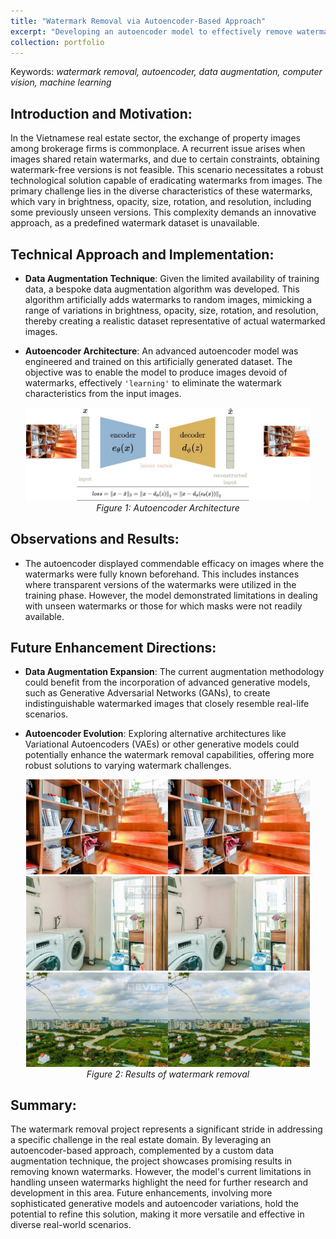 ```yaml
---
title: "Watermark Removal via Autoencoder-Based Approach"
excerpt: "Developing an autoencoder model to effectively remove watermarks from images, addressing a key challenge in real estate image sharing.<br/><img src='/images/port_3_ex1.jpg' style='width: 60%;'><br><img src='/images/port_3_ex2.jpg' style='width: 60%;'><br>See more: <a href='/portfolio/portfolio-3/'>Here</a><br>Keywords: <em>watermark removal, autoencoder, data augmentation, computer vision, machine learning</em>"
collection: portfolio
---
```


Keywords: *watermark removal, autoencoder, data augmentation, computer vision, machine learning*

## Introduction and Motivation:

In the Vietnamese real estate sector, the exchange of property images among brokerage firms is commonplace. A recurrent issue arises when images shared retain watermarks, and due to certain constraints, obtaining watermark-free versions is not feasible. This scenario necessitates a robust technological solution capable of eradicating watermarks from images. The primary challenge lies in the diverse characteristics of these watermarks, which vary in brightness, opacity, size, rotation, and resolution, including some previously unseen versions. This complexity demands an innovative approach, as a predefined watermark dataset is unavailable.

## Technical Approach and Implementation:

- **Data Augmentation Technique**: Given the limited availability of training data, a bespoke data augmentation algorithm was developed. This algorithm artificially adds watermarks to random images, mimicking a range of variations in brightness, opacity, size, rotation, and resolution, thereby creating a realistic dataset representative of actual watermarked images.

- **Autoencoder Architecture**: An advanced autoencoder model was engineered and trained on this artificially generated dataset. The objective was to enable the model to produce images devoid of watermarks, effectively `'learning'` to eliminate the watermark characteristics from the input images.

<div style="text-align: center;">
    <img src="/images/port_3_pipeline.jpeg" alt="Autoencoder Architecture" style="width: 90%;">
    <br>
    <em>Figure 1: Autoencoder Architecture</em>
</div>

## Observations and Results:

- The autoencoder displayed commendable efficacy on images where the watermarks were fully known beforehand. This includes instances where transparent versions of the watermarks were utilized in the training phase. However, the model demonstrated limitations in dealing with unseen watermarks or those for which masks were not readily available.

## Future Enhancement Directions:

- **Data Augmentation Expansion**: The current augmentation methodology could benefit from the incorporation of advanced generative models, such as Generative Adversarial Networks (GANs), to create indistinguishable watermarked images that closely resemble real-life scenarios.

- **Autoencoder Evolution**: Exploring alternative architectures like Variational Autoencoders (VAEs) or other generative models could potentially enhance the watermark removal capabilities, offering more robust solutions to varying watermark challenges.

<div style="text-align: center;">
    <img src="/images/port_3_ex1.jpg" alt="Watermark Removal Example 1" style="width: 90%;">
    <br>
    <img src="/images/port_3_ex2.jpg" alt="Watermark Removal Example 2" style="width: 90%;">
    <br>
    <img src="/images/port_3_ex3.jpg" alt="Watermark Removal Example 3" style="width: 90%;">
    <br>
    <em>Figure 2: Results of watermark removal</em>
</div>

## Summary:
The watermark removal project represents a significant stride in addressing a specific challenge in the real estate domain. By leveraging an autoencoder-based approach, complemented by a custom data augmentation technique, the project showcases promising results in removing known watermarks. However, the model's current limitations in handling unseen watermarks highlight the need for further research and development in this area. Future enhancements, involving more sophisticated generative models and autoencoder variations, hold the potential to refine this solution, making it more versatile and effective in diverse real-world scenarios.
